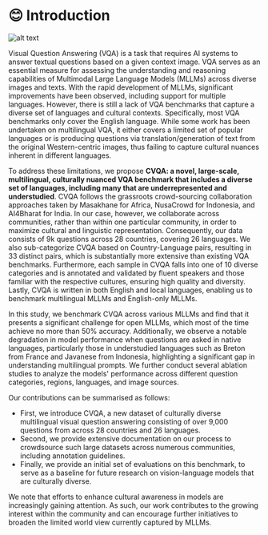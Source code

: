 # 😊 Introduction
![alt text](images/image_examples_2.png)

Visual Question Answering (VQA) is a task that requires AI systems to answer textual questions based on a given context image. VQA serves as an essential measure for assessing the understanding and reasoning capabilities of Multimodal Large Language Models (MLLMs) across diverse images and texts. With the rapid development of MLLMs, significant improvements have been observed, including support for multiple languages. However, there is still a lack of VQA benchmarks that capture a diverse set of languages and cultural contexts. Specifically, most VQA benchmarks only cover the English language. While some work has been undertaken on multilingual VQA, it either covers a limited set of popular languages or is producing questions via translation/generation of text from the original Western-centric images, thus failing to capture cultural nuances inherent in different languages.

To address these limitations, we propose **CVQA: a novel, large-scale, multilingual, culturally nuanced VQA benchmark that includes a diverse set of languages, including many that are underrepresented and understudied**. CVQA follows the grassroots crowd-sourcing collaboration approaches taken by Masakhane for Africa, NusaCrowd for Indonesia, and AI4Bharat for India. In our case, however, we collaborate across communities, rather than within one particular community, in order to maximize cultural and linguistic representation. Consequently, our data consists of 9k questions across 28 countries, covering 26 languages. We also sub-categorize CVQA based on Country-Language pairs, resulting in 33 distinct pairs, which is substantially more extensive than existing VQA benchmarks. Furthermore, each sample in CVQA falls into one of 10 diverse categories and is annotated and validated by fluent speakers and those familiar with the respective cultures, ensuring high quality and diversity. Lastly, CVQA is written in both English and local languages, enabling us to benchmark multilingual MLLMs and English-only MLLMs.

In this study, we benchmark CVQA across various MLLMs and find that it presents a significant challenge for open MLLMs, which most of the time achieve no more than 50% accuracy. Additionally, we observe a notable degradation in model performance when questions are asked in native languages, particularly those in understudied languages such as Breton from France and Javanese from Indonesia, highlighting a significant gap in understanding multilingual prompts. We further conduct several ablation studies to analyze the models' performance across different question categories, regions, languages, and image sources.

Our contributions can be summarised as follows:

- First, we introduce CVQA, a new dataset of culturally diverse multilingual visual question answering consisting of over 9,000 questions from across 28 countries and 26 languages.
- Second, we provide extensive documentation on our process to crowdsource such large datasets across numerous communities, including annotation guidelines.
- Finally, we provide an initial set of evaluations on this benchmark, to serve as a baseline for future research on vision-language models that are culturally diverse.

We note that efforts to enhance cultural awareness in models are increasingly gaining attention. As such, our work contributes to the growing interest within the community and can encourage further initiatives to broaden the limited world view currently captured by MLLMs.
